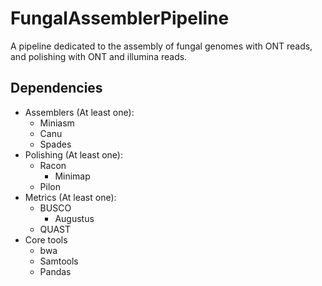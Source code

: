 # FungalAssemblerPipeline
A pipeline dedicated to the assembly of fungal genomes with ONT reads, and polishing with ONT and illumina reads.

## Dependencies

  * Assemblers (At least one):
    * Miniasm
    * Canu
    * Spades
  * Polishing (At least one):
    * Racon
      * Minimap
    * Pilon
  * Metrics (At least one):
    * BUSCO
      * Augustus
    * QUAST
  * Core tools
    * bwa
    * Samtools
    * Pandas
